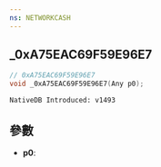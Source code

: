 ```yaml
---
ns: NETWORKCASH
---
```

## _0xA75EAC69F59E96E7

```c
// 0xA75EAC69F59E96E7
void _0xA75EAC69F59E96E7(Any p0);
```

```
NativeDB Introduced: v1493
```

## 參數
* **p0**:

